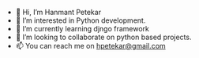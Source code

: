 - 👋 Hi, I’m Hanmant Petekar
- 👀 I’m interested in Python development.
- 🌱 I’m currently learning djngo framework
- 💞️ I’m looking to collaborate on python based projects.
- 📫 You can reach me on hpetekar@gmail.com

<!---
Hanmant1999/Hanmant1999 is a ✨ special ✨ repository because its `README.md` (this file) appears on your GitHub profile.
You can click the Preview link to take a look at your changes.
--->
